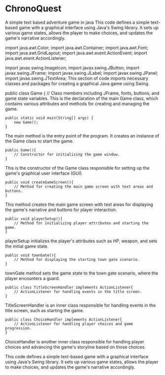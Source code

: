 # ChronoQuest
A simple text based adventure game in java
This code defines a simple text-based game with a graphical interface using Java's Swing library. It sets up various game states, allows the player to make choices, and updates the game's narrative accordingly.


import java.awt.Color;
import java.awt.Container;
import java.awt.Font;
import java.awt.GridLayout;
import java.awt.event.ActionEvent;
import java.awt.event.ActionListener;

import javax.swing.ImageIcon;
import javax.swing.JButton;
import javax.swing.JFrame;
import javax.swing.JLabel;
import javax.swing.JPanel;
import javax.swing.JTextArea;
This section of code imports necessary classes and packages for creating a graphical Java game using Swing.


public class Game {
    // Class members including JFrame, fonts, buttons, and game state variables.
This is the declaration of the main Game class, which contains various attributes and methods for creating and managing the game.


    public static void main(String[] args) {
        new Game();
    }
The main method is the entry point of the program. It creates an instance of the Game class to start the game.


    public Game(){
        // Constructor for initializing the game window.
    }
This is the constructor of the Game class responsible for setting up the game's graphical user interface (GUI).


    public void createGameScreen(){
        // Method for creating the main game screen with text areas and buttons.
    }
This method creates the main game screen with text areas for displaying the game's narrative and buttons for player interaction.

    public void playerSetup(){
        // Method for initializing player attributes and starting the game.
    }
playerSetup initializes the player's attributes such as HP, weapon, and sets the initial game state.


    public void townGate(){
        // Method for displaying the starting town gate scenario.
    }
townGate method sets the game state to the town gate scenario, where the player encounters a guard.


    public class TitleScreenHandler implements ActionListener{
        // ActionListener for handling events in the title screen.
    }
TitleScreenHandler is an inner class responsible for handling events in the title screen, such as starting the game.


    public class ChoiceHandler implements ActionListener{
        // ActionListener for handling player choices and game progression.
    }
ChoiceHandler is another inner class responsible for handling player choices and advancing the game's storyline based on those choices.

This code defines a simple text-based game with a graphical interface using Java's Swing library. It sets up various game states, allows the player to make choices, and updates the game's narrative accordingly.

